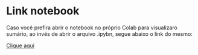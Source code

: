 # Link notebook
Caso você prefira abrir o notebook no próprio Colab para visualizaro sumário, ao invés de abrir o arquivo .ipybn, segue abaixo o link do mesmo:

[Clique aqui](https://colab.research.google.com/drive/1HlMjF2FLyVND164jSwqHUS44okhHrTmy?usp=sharing)